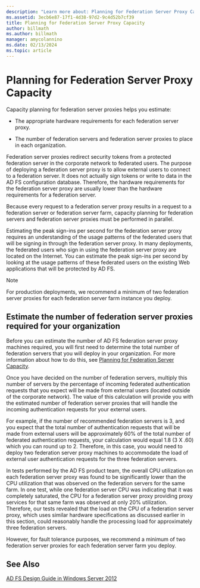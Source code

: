```yaml
---
description: "Learn more about: Planning for Federation Server Proxy Capacity"
ms.assetid: 3ecb6e87-17f1-4d38-97d2-9c4d52b7cf39
title: Planning for Federation Server Proxy Capacity
author: billmath
ms.author: billmath
manager: amycolannino
ms.date: 02/13/2024
ms.topic: article
---
```


# Planning for Federation Server Proxy Capacity

Capacity planning for federation server proxies helps you estimate:

-   The appropriate hardware requirements for each federation server proxy.

-   The number of federation servers and federation server proxies to place in each organization.

Federation server proxies redirect security tokens from a protected federation server in the corporate network to federated users. The purpose of deploying a federation server proxy is to allow external users to connect to a federation server. It does not actually sign tokens or write to data in the AD FS configuration database. Therefore, the hardware requirements for the federation server proxy are usually lower than the hardware requirements for a federation server.

Because every request to a federation server proxy results in a request to a federation server or federation server farm, capacity planning for federation servers and federation server proxies must be performed in parallel.

Estimating the peak sign\-ins per second for the federation server proxy requires an understanding of the usage patterns of the federated users that will be signing in through the federation server proxy. In many deployments, the federated users who sign in using the federation server proxy are located on the Internet. You can estimate the peak sign\-ins per second by looking at the usage patterns of these federated users on the existing Web applications that will be protected by AD FS.

> [!NOTE]
> For production deployments, we recommend a minimum of two federation server proxies for each federation server farm instance you deploy.

## Estimate the number of federation server proxies required for your organization
Before you can estimate the number of AD FS federation server proxy machines required, you will first need to determine the total number of federation servers that you will deploy in your organization. For more information about how to do this, see [Planning for Federation Server Capacity](Planning-for-Federation-Server-Capacity.md).

Once you have decided on the number of federation servers, multiply this number of servers by the percentage of incoming federated authentication requests that you expect will be made from external users \(located outside of the corporate network\). The value of this calculation will provide you with the estimated number of federation server proxies that will handle the incoming authentication requests for your external users.

For example, if the number of recommended federation servers is 3, and you expect that the total number of authentication requests that will be made from external users will be approximately 60% of the total number of federated authentication requests, your calculation would equal 1.8 \(3 X .60\) which you can round up to 2.  Therefore, in this case, you would need to deploy two federation server proxy machines to accommodate the load of external user authentication requests for the three federation servers.

In tests performed by the AD FS product team, the overall CPU utilization on each federation server proxy was found to be significantly lower than the CPU utilization that was observed on the federation servers for the same farm.  In one test, while one federation server CPU was indicating that it was completely saturated, the CPU for a federation server proxy providing proxy services for that same farm was observed at only 20% utilization. Therefore, our tests revealed that the load on the CPU of a federation server proxy, which uses similar hardware specifications as discussed earlier in this section, could reasonably handle the processing load for approximately three federation servers.

However, for fault tolerance purposes, we recommend a minimum of two federation server proxies for each federation server farm you deploy.

## See Also
[AD FS Design Guide in Windows Server 2012](AD-FS-Design-Guide-in-Windows-Server-2012.md)
